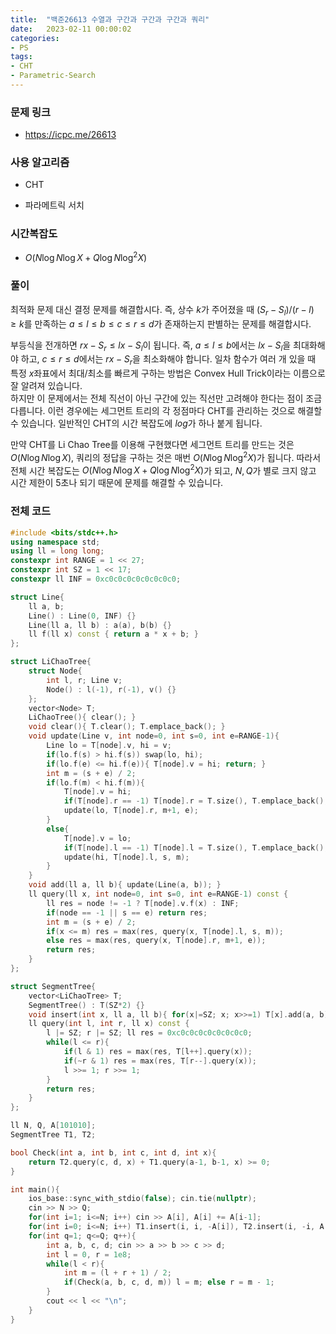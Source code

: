 ```yaml
---
title:  "백준26613 수열과 구간과 구간과 구간과 쿼리"
date:   2023-02-11 00:00:02
categories:
- PS
tags:
- CHT
- Parametric-Search
---
```


### 문제 링크
* https://icpc.me/26613

### 사용 알고리즘
* CHT
- 파라메트릭 서치

### 시간복잡도
* $O(N \log N \log X + Q \log N \log^2 X)$

### 풀이
최적화 문제 대신 결정 문제를 해결합시다. 즉, 상수 $k$가 주어졌을 때 $(S_r-S_l)/(r-l) \geq k$를 만족하는 $a \leq l \leq b \leq c \leq r \leq d$가 존재하는지 판별하는 문제를 해결합시다.

부등식을 전개하면 $rx-S_r \leq lx-S_l$이 됩니다. 즉, $a \leq l \leq b$에서는 $lx-S_l$을 최대화해야 하고, $c \leq r \leq d$에서는 $rx-S_r$을 최소화해야 합니다. 일차 함수가 여러 개 있을 때 특정 $x$좌표에서 최대/최소를 빠르게 구하는 방법은 Convex Hull Trick이라는 이름으로 잘 알려져 있습니다.<br>
하지만 이 문제에서는 전체 직선이 아닌 구간에 있는 직선만 고려해야 한다는 점이 조금 다릅니다. 이런 경우에는 세그먼트 트리의 각 정점마다 CHT를 관리하는 것으로 해결할 수 있습니다. 일반적인 CHT의 시간 복잡도에 $log$가 하나 붙게 됩니다.

만약 CHT를 Li Chao Tree를 이용해 구현했다면 세그먼트 트리를 만드는 것은 $O(N \log N \log X)$, 쿼리의 정답을 구하는 것은 매번 $O(N \log N \log^2 X)$가 됩니다. 따라서 전체 시간 복잡도는 $O(N \log N \log X + Q \log N \log^2 X)$가 되고, $N, Q$가 별로 크지 않고 시간 제한이 5초나 되기 때문에 문제를 해결할 수 있습니다.

### 전체 코드
```cpp
#include <bits/stdc++.h>
using namespace std;
using ll = long long;
constexpr int RANGE = 1 << 27;
constexpr int SZ = 1 << 17;
constexpr ll INF = 0xc0c0c0c0c0c0c0c0;

struct Line{
    ll a, b;
    Line() : Line(0, INF) {}
    Line(ll a, ll b) : a(a), b(b) {}
    ll f(ll x) const { return a * x + b; }
};

struct LiChaoTree{
    struct Node{
        int l, r; Line v;
        Node() : l(-1), r(-1), v() {}
    };
    vector<Node> T;
    LiChaoTree(){ clear(); }
    void clear(){ T.clear(); T.emplace_back(); }
    void update(Line v, int node=0, int s=0, int e=RANGE-1){
        Line lo = T[node].v, hi = v;
        if(lo.f(s) > hi.f(s)) swap(lo, hi);
        if(lo.f(e) <= hi.f(e)){ T[node].v = hi; return; }
        int m = (s + e) / 2;
        if(lo.f(m) < hi.f(m)){
            T[node].v = hi;
            if(T[node].r == -1) T[node].r = T.size(), T.emplace_back();
            update(lo, T[node].r, m+1, e);
        }
        else{
            T[node].v = lo;
            if(T[node].l == -1) T[node].l = T.size(), T.emplace_back();
            update(hi, T[node].l, s, m);
        }
    }
    void add(ll a, ll b){ update(Line(a, b)); }
    ll query(ll x, int node=0, int s=0, int e=RANGE-1) const {
        ll res = node != -1 ? T[node].v.f(x) : INF;
        if(node == -1 || s == e) return res;
        int m = (s + e) / 2;
        if(x <= m) res = max(res, query(x, T[node].l, s, m));
        else res = max(res, query(x, T[node].r, m+1, e));
        return res;
    }
};

struct SegmentTree{
    vector<LiChaoTree> T;
    SegmentTree() : T(SZ*2) {}
    void insert(int x, ll a, ll b){ for(x|=SZ; x; x>>=1) T[x].add(a, b); }
    ll query(int l, int r, ll x) const {
        l |= SZ; r |= SZ; ll res = 0xc0c0c0c0c0c0c0c0;
        while(l <= r){
            if(l & 1) res = max(res, T[l++].query(x));
            if(~r & 1) res = max(res, T[r--].query(x));
            l >>= 1; r >>= 1;
        }
        return res;
    }
};

ll N, Q, A[101010];
SegmentTree T1, T2;

bool Check(int a, int b, int c, int d, int x){
    return T2.query(c, d, x) + T1.query(a-1, b-1, x) >= 0;
}

int main(){
    ios_base::sync_with_stdio(false); cin.tie(nullptr);
    cin >> N >> Q;
    for(int i=1; i<=N; i++) cin >> A[i], A[i] += A[i-1];
    for(int i=0; i<=N; i++) T1.insert(i, i, -A[i]), T2.insert(i, -i, A[i]);
    for(int q=1; q<=Q; q++){
        int a, b, c, d; cin >> a >> b >> c >> d;
        int l = 0, r = 1e8;
        while(l < r){
            int m = (l + r + 1) / 2;
            if(Check(a, b, c, d, m)) l = m; else r = m - 1;
        }
        cout << l << "\n";
    }
}
```
